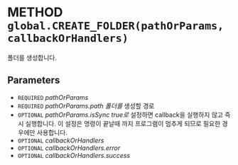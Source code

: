 # METHOD `global.CREATE_FOLDER(pathOrParams, callbackOrHandlers)`
폴더를 생성합니다.

## Parameters
* `REQUIRED` *pathOrParams*
* `REQUIRED` *pathOrParams.path	폴더를* 생성할 경로
* `OPTIONAL` *pathOrParams.isSync	true로* 설정하면 callback을 실행하지 않고 즉시 실행합니다. 이 설정은 명령이 끝날때 까지 프로그램이 멈추게 되므로 필요한 경우에만 사용합니다.
* `OPTIONAL` *callbackOrHandlers*
* `OPTIONAL` *callbackOrHandlers.error*
* `OPTIONAL` *callbackOrHandlers.success*
